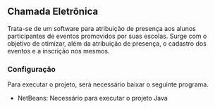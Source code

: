 <h2>Chamada Eletrônica</h2>

Trata-se de um software para atribuição de presença aos alunos participantes de eventos promovidos por suas escolas.
Surge com o objetivo de otimizar, além da atribuição de presença, o cadastro dos eventos e a inscrição nos mesmos.

<h3>Configuração</h3>

Para executar o projeto, será necessário baixar o seguinte programa.

* NetBeans: Necessário para executar o projeto Java


